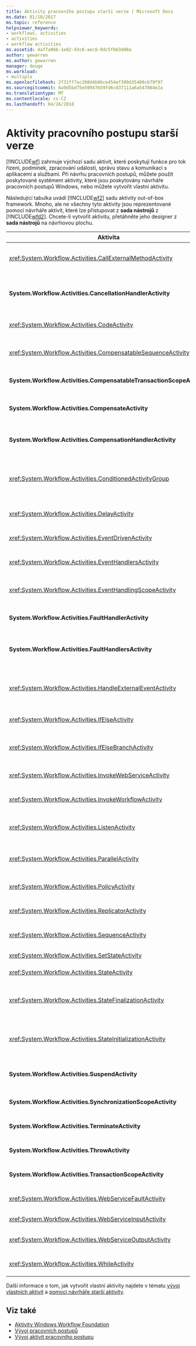 ```yaml
---
title: Aktivity pracovního postupu starší verze | Microsoft Docs
ms.date: 01/18/2017
ms.topic: reference
helpviewer_keywords:
- workflows, activities
- activities
- workflow activities
ms.assetid: 4af7a06b-1e82-43c8-aec8-0dc5fb63d08a
author: gewarren
ms.author: gewarren
manager: douge
ms.workload:
- multiple
ms.openlocfilehash: 2f31ff7ac208d4b06ce454ef309d35400cb79f97
ms.sourcegitcommit: 6a9d5bd75e50947659fd6c837111a6a547884e2a
ms.translationtype: MT
ms.contentlocale: cs-CZ
ms.lasthandoff: 04/16/2018
---
```

# <a name="legacy-workflow-activities"></a>Aktivity pracovního postupu starší verze

[!INCLUDE[wf](../workflow-designer/includes/wf_md.md)] zahrnuje výchozí sadu aktivit, které poskytují funkce pro tok řízení, podmínek, zpracování událostí, správu stavu a komunikaci s aplikacemi a službami. Při návrhu pracovních postupů, můžete použít poskytované systémem aktivity, které jsou poskytovány návrháře pracovních postupů Windows, nebo můžete vytvořit vlastní aktivitu.

 Následující tabulka uvádí [!INCLUDE[wf2](../workflow-designer/includes/wf2_md.md)] sadu aktivity out-of-box framework. Mnoho, ale ne všechny tyto aktivity jsou reprezentované pomocí návrháře aktivit, které lze přistupovat z **sada nástrojů** z [!INCLUDE[wfd2](../workflow-designer/includes/wfd2_md.md)]. Chcete-li vytvořit aktivitu, přetáhněte jeho designer z **sada nástrojů** na návrhovou plochu.

|Aktivita|Popis|
|--------------|-----------------|
|<xref:System.Workflow.Activities.CallExternalMethodActivity>|Používá se **aktivita typu HandleExternalEventActivity** aktivity pro vstupní a výstupní komunikaci s místní službou. Další informace najdete v tématu [pomocí aktivity CallExternalMethodActivity](http://go.microsoft.com/fwlink?LinkID=65060).|
|**System.Workflow.Activities.CancellationHandlerActivity**|Použít tak, aby obsahovala čištění logiku pro aktivitu složené zrušena dříve, než všechny složené aktivity podřízené objekty jsou dokončení provádění. Další informace najdete v tématu [pomocí aktivity CancellationHandlerActivity](http://go.microsoft.com/fwlink?LinkID=65061).|
|<xref:System.Workflow.Activities.CodeActivity>|Umožňuje přidat kód jazyka Visual Basic nebo C# do pracovního postupu. Další informace najdete v tématu [pomocí aktivity CodeActivity](http://go.microsoft.com/fwlink?LinkID=65062).|
|<xref:System.Workflow.Activities.CompensatableSequenceActivity>|Aktivita verze <xref:System.Workflow.Activities.SequenceActivity>. Další informace najdete v tématu [pomocí aktivity CompensatableSequenceActivity](http://go.microsoft.com/fwlink?LinkID=65002).|
|**System.Workflow.Activities.CompensatableTransactionScopeActivity**|Aktivita verze **aktivity typu TransactionScopeActivity**. Další informace najdete v tématu [pomocí aktivity CompensatableTransactionScopeActivity](http://go.microsoft.com/fwlink?LinkID=65063).|
|**System.Workflow.Activities.CompensateActivity**|Umožňuje volat kód vrátit zpět nebo kompenzovat operace již prováděné v tomto pracovním postupu, když dojde k chybě. Další informace najdete v tématu [pomocí aktivity aktivita typu CompensateActivity](http://go.microsoft.com/fwlink?LinkID=65064).|
|**System.Workflow.Activities.CompensationHandlerActivity**|Obálka pro jeden nebo více aktivit, které provádějí náhradu za dokončené aktivity typu TransactionScopeActivity Další informace najdete v tématu [pomocí aktivity CompensationHandlerActivity](http://go.microsoft.com/fwlink?LinkID=65065).|
|<xref:System.Workflow.Activities.ConditionedActivityGroup>|Provede podřízené aktivity na základě podmínky, který se vztahuje <xref:System.Workflow.Activities.ConditionedActivityGroup> aktivity sám sebe a na základě podmínek, které platí pro všechny podřízené samostatně. Další informace najdete v tématu [pomocí aktivity skupiny ConditionedActivityGroup](http://go.microsoft.com/fwlink?LinkID=65066).|
|<xref:System.Workflow.Activities.DelayActivity>|Umožňuje vytvořit zpoždění v pracovním postupu, které jsou založeny na interval časového limitu. Další informace najdete v tématu [pomocí aktivity typu DelayActivity](http://go.microsoft.com/fwlink?LinkID=65067).|
|<xref:System.Workflow.Activities.EventDrivenActivity>|Zabalí jeden nebo více aktivit, které jsou spouštěny, když dojde k zadané události. Další informace najdete v tématu [pomocí aktivity EventDrivenActivity](http://go.microsoft.com/fwlink?LinkID=65068).|
|<xref:System.Workflow.Activities.EventHandlersActivity>|Poskytuje rozhraní pro přidružení událostí k aktivitě. Další informace najdete v tématu [pomocí aktivity aktivitu typu EventHandlersActivity](http://go.microsoft.com/fwlink?LinkID=65069).|
|<xref:System.Workflow.Activities.EventHandlingScopeActivity>|Provede jeho hlavní podřízené aktivity současně se <xref:System.Workflow.Activities.EventHandlersActivity>. Další informace najdete v tématu [pomocí aktivity EventHandlingScopeActivity](http://go.microsoft.com/fwlink?LinkID=65070).|
|**System.Workflow.Activities.FaultHandlerActivity**|Používá ke zpracování výjimky typu, který určíte. Další informace najdete v tématu [pomocí aktivity FaultHandlerActivity](http://go.microsoft.com/fwlink?LinkID=65071).|
|**System.Workflow.Activities.FaultHandlersActivity**|Představuje složený aktivity, která má seřazený seznam podřízené aktivity typu **System.Workflow.Activities.FaultHandlerActivity**. Další informace najdete v tématu [pomocí aktivity FaultHandlersActivity](http://go.microsoft.com/fwlink?LinkID=65072).|
|<xref:System.Workflow.Activities.HandleExternalEventActivity>|Používá ve spojení s <xref:System.Workflow.Activities.CallExternalMethodActivity> aktivity pro vstupní a výstupní komunikaci s místní službou. Další informace najdete v tématu [pomocí aktivity aktivita typu HandleExternalEventActivity](http://go.microsoft.com/fwlink?LinkID=65073).|
|<xref:System.Workflow.Activities.IfElseActivity>|Testuje podmínku na každé větve a provádí aktivity na první větve, pro který se rovná podmínku **true**. Další informace najdete v tématu [pomocí aktivity IfElseActivity](http://go.microsoft.com/fwlink?LinkID=65074).|
|<xref:System.Workflow.Activities.IfElseBranchActivity>|Představuje větvi <xref:System.Workflow.Activities.IfElseActivity>. Další informace najdete v tématu [pomocí aktivity IfElseBranchActivity](http://go.microsoft.com/fwlink?LinkID=65075).|
|<xref:System.Workflow.Activities.InvokeWebServiceActivity>|Umožňuje pracovní postup k vyvolání webové služby. Další informace najdete v tématu [pomocí aktivity typu InvokeWebServiceActivity](http://go.microsoft.com/fwlink?LinkID=65076).|
|<xref:System.Workflow.Activities.InvokeWorkflowActivity>|Umožňuje pracovní postup k vyvolání jiného pracovního postupu. Další informace najdete v tématu [pomocí aktivity InvokeWorkflowActivity](http://go.microsoft.com/fwlink?LinkID=65077).|
|<xref:System.Workflow.Activities.ListenActivity>|Složené aktivity, který obsahuje pouze <xref:System.Workflow.Activities.EventDrivenActivity> podřízené aktivity. Další informace najdete v tématu [pomocí aktivity aktivita typu ListenActivity](http://go.microsoft.com/fwlink?LinkID=65078).|
|<xref:System.Workflow.Activities.ParallelActivity>|Poskytuje způsob, jak naplánovat dvou nebo více podřízených **SequenceActivity** větví aktivity pro zpracování ve stejnou dobu. Další informace najdete v tématu [pomocí aktivity aktivity ParallelActivity](http://go.microsoft.com/fwlink?LinkID=65079).|
|<xref:System.Workflow.Activities.PolicyActivity>|Použijte představují kolekci pravidel. Pravidlo obsahuje podmínky a výsledné akce. Další informace najdete v tématu [pomocí aktivity aktivitě PolicyActivity](http://go.microsoft.com/fwlink?LinkID=65004).|
|<xref:System.Workflow.Activities.ReplicatorActivity>|Vytvoří více instancí jedné podřízené aktivity. Další informace najdete v tématu [pomocí aktivity ReplicatorActivity](http://go.microsoft.com/fwlink?LinkID=65080).|
|<xref:System.Workflow.Activities.SequenceActivity>|Poskytuje jednoduchý způsob, jak propojit více aktivit společně pro sekvenční provádění. Další informace najdete v tématu [pomocí aktivity SequenceActivity](http://go.microsoft.com/fwlink?LinkID=65081).|
|<xref:System.Workflow.Activities.SetStateActivity>|Určuje přechod na nový stav. Další informace najdete v tématu [pomocí aktivity SetStateActivity](http://go.microsoft.com/fwlink?LinkID=65082).|
|<xref:System.Workflow.Activities.StateActivity>|Představuje stav v pracovním postupu stav počítače. Další informace najdete v tématu [pomocí aktivity StateActivity](http://go.microsoft.com/fwlink?LinkID=65083).|
|<xref:System.Workflow.Activities.StateFinalizationActivity>|Použít v <xref:System.Workflow.Activities.StateActivity> aktivitu jako kontejner pro podřízené aktivity, které jsou spouštěné při opuštění **StateActivity** aktivity. Další informace najdete v tématu [pomocí aktivity StateFinalizationActivity](http://go.microsoft.com/fwlink?LinkID=65008).|
|<xref:System.Workflow.Activities.StateInitializationActivity>|Použít v <xref:System.Workflow.Activities.StateActivity> aktivitu jako kontejner pro podřízené aktivity, které jsou spouštěny při zadávání **StateActivity** aktivity. Další informace najdete v tématu [pomocí aktivity StateInitializationActivity](http://go.microsoft.com/fwlink?LinkID=65006).|
|**System.Workflow.Activities.SuspendActivity**|Pozastaví operaci pracovní postup, chcete-li povolit zásahu v případě nějaké chyby, které vyžadují zvláštní pozornost. Další informace najdete v tématu [pomocí aktivity SuspendActivity](http://go.microsoft.com/fwlink?LinkID=65084).|
|**System.Workflow.Activities.SynchronizationScopeActivity**|Provádí obsažené aktivity postupně v synchronizované doméně. Další informace najdete v tématu [pomocí aktivity SynchronizationScopeActivity](http://go.microsoft.com/fwlink?LinkID=65085).|
|**System.Workflow.Activities.TerminateActivity**|Umožňuje okamžitě ukončení operace pracovního postupu v případě chybový stav. Další informace najdete v tématu [pomocí aktivity TerminateActivity](http://go.microsoft.com/fwlink?LinkID=65086).|
|**System.Workflow.Activities.ThrowActivity**|Umožňuje zachytit obchodní výjimky vydané jako součást procesu metadata pro pracovní postup. Další informace najdete v tématu [pomocí aktivity ThrowActivity](http://go.microsoft.com/fwlink?LinkID=65087).|
|**System.Workflow.Activities.TransactionScopeActivity**|Poskytuje rozhraní pro transakce a výjimek. Další informace najdete v tématu [pomocí aktivity typu TransactionScopeActivity](http://go.microsoft.com/fwlink?LinkID=65088).|
|<xref:System.Workflow.Activities.WebServiceFaultActivity>|Umožňuje modelu výskytem chybu webové služby. Další informace najdete v tématu [pomocí aktivity Aktivita WebServiceFaultActivity](http://go.microsoft.com/fwlink?LinkID=65089).|
|<xref:System.Workflow.Activities.WebServiceInputActivity>|Přijímá data z webové služby. Další informace najdete v tématu [pomocí aktivity aktivitu WebServiceInputActivity](http://go.microsoft.com/fwlink?LinkID=65090).|
|<xref:System.Workflow.Activities.WebServiceOutputActivity>|Odpoví na žádost o službu webové provedené v pracovním postupu. Další informace najdete v tématu [pomocí aktivity aktivita WebServiceOutputActivity](http://go.microsoft.com/fwlink?LinkID=65092).|
|<xref:System.Workflow.Activities.WhileActivity>|Umožňuje pracovní postup opakovat až do splnění podmínky. Další informace najdete v tématu [pomocí aktivity aktivita typu WhileActivity](http://go.microsoft.com/fwlink?LinkID=65091).|

 Další informace o tom, jak vytvořit vlastní aktivity najdete v tématu [vývoj vlastních aktivit](http://go.microsoft.com/fwlink?LinkID=65023) a [pomocí návrháře starší aktivity](../workflow-designer/using-the-legacy-activity-designer.md).

## <a name="see-also"></a>Viz také

- [Aktivity Windows Workflow Foundation](http://go.microsoft.com/fwlink?LinkID=65005)
- [Vývoj pracovních postupů](http://go.microsoft.com/fwlink?LinkID=65010)
- [Vývoj aktivit pracovního postupu](http://go.microsoft.com/fwlink?LinkID=65023)